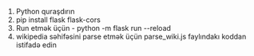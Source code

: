 1. Python quraşdırın
2. pip install flask flask-cors
3. Run etmək üçün - python -m flask run --reload
4. wikipedia səhifəsini parse etmək üçün parse_wiki.js faylındakı koddan istifadə edin
